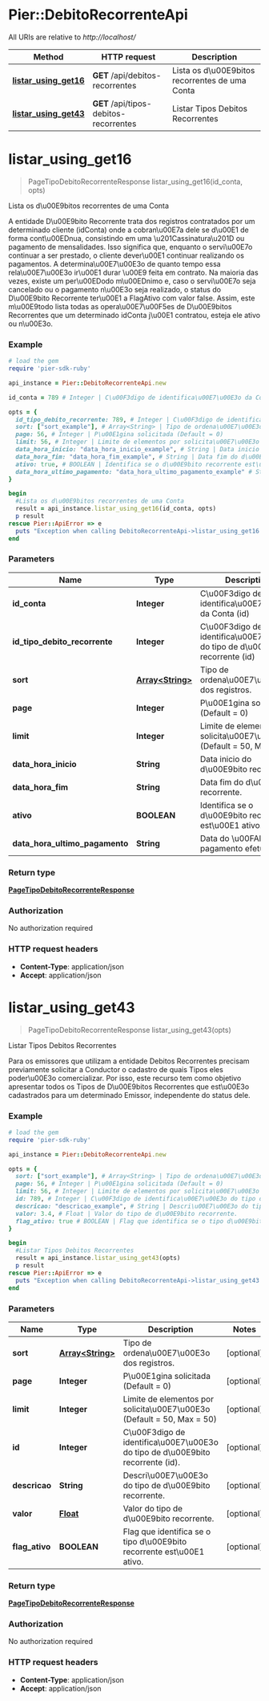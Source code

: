 # Pier::DebitoRecorrenteApi

All URIs are relative to *http://localhost/*

Method | HTTP request | Description
------------- | ------------- | -------------
[**listar_using_get16**](DebitoRecorrenteApi.md#listar_using_get16) | **GET** /api/debitos-recorrentes | Lista os d\u00E9bitos recorrentes de uma Conta
[**listar_using_get43**](DebitoRecorrenteApi.md#listar_using_get43) | **GET** /api/tipos-debitos-recorrentes | Listar Tipos Debitos Recorrentes


# **listar_using_get16**
> PageTipoDebitoRecorrenteResponse listar_using_get16(id_conta, opts)

Lista os d\u00E9bitos recorrentes de uma Conta

A entidade D\u00E9bito Recorrente trata dos registros contratados por um determinado cliente (idConta) onde a cobran\u00E7a dele se d\u00E1 de forma cont\u00EDnua, consistindo em uma \u201Cassinatura\u201D ou pagamento de mensalidades. Isso significa que, enquanto o servi\u00E7o continuar a ser prestado, o cliente dever\u00E1 continuar realizando os pagamentos. A determina\u00E7\u00E3o de quanto tempo essa rela\u00E7\u00E3o ir\u00E1 durar \u00E9 feita em contrato. Na maioria das vezes, existe um per\u00EDodo m\u00EDnimo e, caso o servi\u00E7o seja cancelado ou o pagamento n\u00E3o seja realizado, o status do D\u00E9bito Recorrente ter\u00E1 a FlagAtivo com valor false. Assim, este m\u00E9todo lista todas as opera\u00E7\u00F5es de D\u00E9bitos Recorrentes que um determinado idConta j\u00E1 contratou, esteja ele ativo ou n\u00E3o.

### Example
```ruby
# load the gem
require 'pier-sdk-ruby'

api_instance = Pier::DebitoRecorrenteApi.new

id_conta = 789 # Integer | C\u00F3digo de identifica\u00E7\u00E3o da Conta (id)

opts = { 
  id_tipo_debito_recorrente: 789, # Integer | C\u00F3digo de identifica\u00E7\u00E3o do tipo de d\u00E9bito recorrente (id)
  sort: ["sort_example"], # Array<String> | Tipo de ordena\u00E7\u00E3o dos registros.
  page: 56, # Integer | P\u00E1gina solicitada (Default = 0)
  limit: 56, # Integer | Limite de elementos por solicita\u00E7\u00E3o (Default = 50, Max = 50)
  data_hora_inicio: "data_hora_inicio_example", # String | Data inicio do d\u00E9bito recorrente.
  data_hora_fim: "data_hora_fim_example", # String | Data fim do d\u00E9bito recorrente.
  ativo: true, # BOOLEAN | Identifica se o d\u00E9bito recorrente est\u00E1 ativo.
  data_hora_ultimo_pagamento: "data_hora_ultimo_pagamento_example" # String | Data do \u00FAltimo pagamento efetuado.
}

begin
  #Lista os d\u00E9bitos recorrentes de uma Conta
  result = api_instance.listar_using_get16(id_conta, opts)
  p result
rescue Pier::ApiError => e
  puts "Exception when calling DebitoRecorrenteApi->listar_using_get16: #{e}"
end
```

### Parameters

Name | Type | Description  | Notes
------------- | ------------- | ------------- | -------------
 **id_conta** | **Integer**| C\u00F3digo de identifica\u00E7\u00E3o da Conta (id) | 
 **id_tipo_debito_recorrente** | **Integer**| C\u00F3digo de identifica\u00E7\u00E3o do tipo de d\u00E9bito recorrente (id) | [optional] 
 **sort** | [**Array&lt;String&gt;**](String.md)| Tipo de ordena\u00E7\u00E3o dos registros. | [optional] 
 **page** | **Integer**| P\u00E1gina solicitada (Default = 0) | [optional] 
 **limit** | **Integer**| Limite de elementos por solicita\u00E7\u00E3o (Default = 50, Max = 50) | [optional] 
 **data_hora_inicio** | **String**| Data inicio do d\u00E9bito recorrente. | [optional] 
 **data_hora_fim** | **String**| Data fim do d\u00E9bito recorrente. | [optional] 
 **ativo** | **BOOLEAN**| Identifica se o d\u00E9bito recorrente est\u00E1 ativo. | [optional] 
 **data_hora_ultimo_pagamento** | **String**| Data do \u00FAltimo pagamento efetuado. | [optional] 

### Return type

[**PageTipoDebitoRecorrenteResponse**](PageTipoDebitoRecorrenteResponse.md)

### Authorization

No authorization required

### HTTP request headers

 - **Content-Type**: application/json
 - **Accept**: application/json



# **listar_using_get43**
> PageTipoDebitoRecorrenteResponse listar_using_get43(opts)

Listar Tipos Debitos Recorrentes

Para os emissores que utilizam a entidade Debitos Recorrentes precisam previamente solicitar a Conductor o cadastro de quais Tipos eles poder\u00E3o comercializar. Por isso, este recurso tem como objetivo apresentar todos os Tipos de D\u00E9bitos Recorrentes que est\u00E3o cadastrados para um determinado Emissor, independente do status dele.

### Example
```ruby
# load the gem
require 'pier-sdk-ruby'

api_instance = Pier::DebitoRecorrenteApi.new

opts = { 
  sort: ["sort_example"], # Array<String> | Tipo de ordena\u00E7\u00E3o dos registros.
  page: 56, # Integer | P\u00E1gina solicitada (Default = 0)
  limit: 56, # Integer | Limite de elementos por solicita\u00E7\u00E3o (Default = 50, Max = 50)
  id: 789, # Integer | C\u00F3digo de identifica\u00E7\u00E3o do tipo de d\u00E9bito recorrente (id).
  descricao: "descricao_example", # String | Descri\u00E7\u00E3o do tipo de d\u00E9bito recorrente.
  valor: 3.4, # Float | Valor do tipo de d\u00E9bito recorrente.
  flag_ativo: true # BOOLEAN | Flag que identifica se o tipo d\u00E9bito recorrente est\u00E1 ativo.
}

begin
  #Listar Tipos Debitos Recorrentes
  result = api_instance.listar_using_get43(opts)
  p result
rescue Pier::ApiError => e
  puts "Exception when calling DebitoRecorrenteApi->listar_using_get43: #{e}"
end
```

### Parameters

Name | Type | Description  | Notes
------------- | ------------- | ------------- | -------------
 **sort** | [**Array&lt;String&gt;**](String.md)| Tipo de ordena\u00E7\u00E3o dos registros. | [optional] 
 **page** | **Integer**| P\u00E1gina solicitada (Default = 0) | [optional] 
 **limit** | **Integer**| Limite de elementos por solicita\u00E7\u00E3o (Default = 50, Max = 50) | [optional] 
 **id** | **Integer**| C\u00F3digo de identifica\u00E7\u00E3o do tipo de d\u00E9bito recorrente (id). | [optional] 
 **descricao** | **String**| Descri\u00E7\u00E3o do tipo de d\u00E9bito recorrente. | [optional] 
 **valor** | [**Float**](.md)| Valor do tipo de d\u00E9bito recorrente. | [optional] 
 **flag_ativo** | **BOOLEAN**| Flag que identifica se o tipo d\u00E9bito recorrente est\u00E1 ativo. | [optional] 

### Return type

[**PageTipoDebitoRecorrenteResponse**](PageTipoDebitoRecorrenteResponse.md)

### Authorization

No authorization required

### HTTP request headers

 - **Content-Type**: application/json
 - **Accept**: application/json



